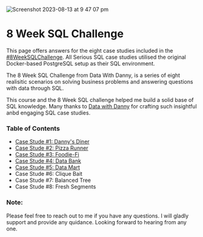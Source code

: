 ![Screenshot 2023-08-13 at 9 47 07 pm](https://github.com/jef-fortunahamid/8_Week_SQL_Challenge/assets/125134025/b5557fe0-4d98-4c6c-b0e1-c0a515cca883)

# 8 Week SQL Challenge

This page offers answers for the eight case studies included in the [#8WeekSQLChallenge](https://8weeksqlchallenge.com/). All Serious SQL case studies utilised the original Docker-based PostgreSQL setup as their SQL environment.

The 8 Week SQL Challenge from Data With Danny, is a series of eight realisitic scenarios on solving business problems and answering questions with data through SQL.

This course and the 8 Week SQL challenge helped me build a solid base of SQL knowledge. Many thanks to [Data with Danny](https://www.linkedin.com/company/datawithdanny/) for crafting such insightful anbd engaging SQL case studies.

### Table of Contents

- [Case Stude #1: Danny's Diner](https://github.com/jef-fortunahamid/CaseStudy1_DannysDiner/blob/main/README.md)
- [Case Stude #2: Pizza Runner](https://github.com/jef-fortunahamid/CaseStudy2_PizzaRunner/blob/main/README.md)
- [Case Stude #3: Foodie-Fi](https://github.com/jef-fortunahamid/CaseStudy3_FoodieFi/blob/main/README.md)
- [Case Stude #4: Data Bank](https://github.com/jef-fortunahamid/CaseStudy4_DataBank)
- [Case Stude #5: Data Mart](https://github.com/jef-fortunahamid/CaseStudy5_DataMart/blob/main/README.md)
- Case Stude #6: Clique Bait
- Case Stude #7: Balanced Tree
- Case Stude #8: Fresh Segments

### Note:
Please feel free to reach out to me if you have any questions. I will gladly support and provide any quidance. Looking forward to hearing from any one.
